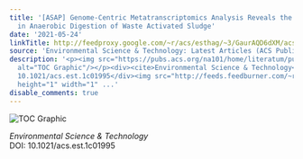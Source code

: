 ```yaml
---
title: '[ASAP] Genome-Centric Metatranscriptomics Analysis Reveals the Role of Hydrochar
  in Anaerobic Digestion of Waste Activated Sludge'
date: '2021-05-24'
linkTitle: http://feedproxy.google.com/~r/acs/esthag/~3/GaurAQD6dXM/acs.est.1c01995
source: 'Environmental Science & Technology: Latest Articles (ACS Publications)'
description: '<p><img src="https://pubs.acs.org/na101/home/literatum/publisher/achs/journals/content/esthag/0/esthag.ahead-of-print/acs.est.1c01995/20210524/images/medium/es1c01995_0006.gif"
  alt="TOC Graphic"/></p><div><cite>Environmental Science & Technology</cite></div><div>DOI:
  10.1021/acs.est.1c01995</div><img src="http://feeds.feedburner.com/~r/acs/esthag/~4/GaurAQD6dXM"
  height="1" width="1" ...'
disable_comments: true
---
```

<p><img src="https://pubs.acs.org/na101/home/literatum/publisher/achs/journals/content/esthag/0/esthag.ahead-of-print/acs.est.1c01995/20210524/images/medium/es1c01995_0006.gif" alt="TOC Graphic"/></p><div><cite>Environmental Science & Technology</cite></div><div>DOI: 10.1021/acs.est.1c01995</div><img src="http://feeds.feedburner.com/~r/acs/esthag/~4/GaurAQD6dXM" height="1" width="1" ...